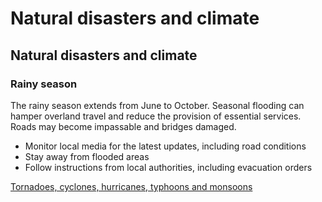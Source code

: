 # Natural disasters and climate

## Natural disasters and climate

### Rainy season

The rainy season extends from June to October. Seasonal flooding can hamper overland travel and reduce the provision of essential services. Roads may become impassable and bridges damaged.

* Monitor local media for the latest updates, including road conditions
* Stay away from flooded areas
* Follow instructions from local authorities, including evacuation orders

[Tornadoes, cyclones, hurricanes, typhoons and monsoons](https://travel.gc.ca/travelling/health-safety/hurricanes-typhoons-cyclones-monsoons)